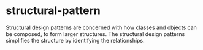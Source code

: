 # structural-pattern

Structural design patterns are concerned with how classes and objects can be composed, to form larger structures. The structural design patterns simplifies the structure by identifying the relationships. 